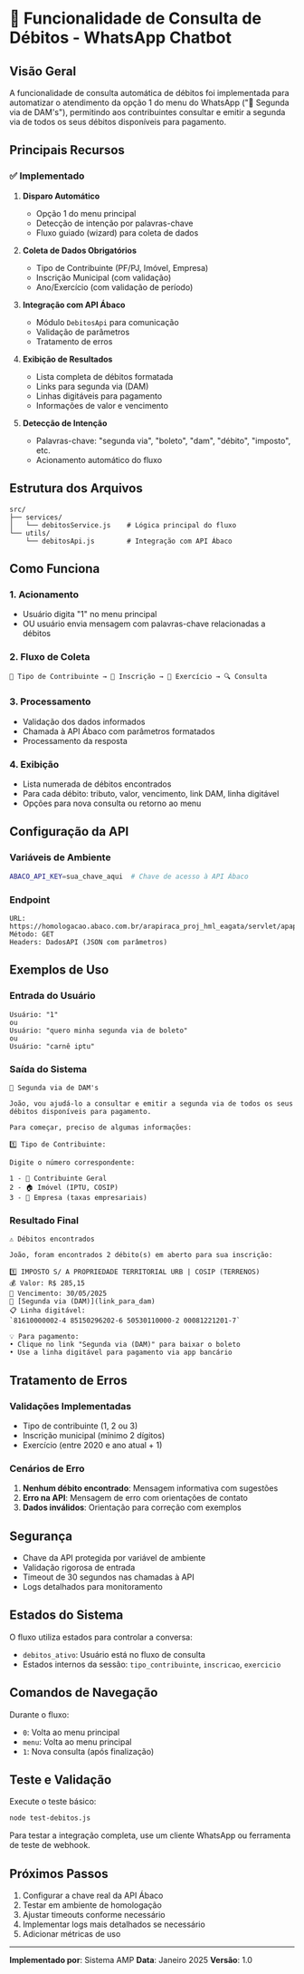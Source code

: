 # 📄 Funcionalidade de Consulta de Débitos - WhatsApp Chatbot

## Visão Geral

A funcionalidade de consulta automática de débitos foi implementada para automatizar o atendimento da opção 1 do menu do WhatsApp ("📄 Segunda via de DAM's"), permitindo aos contribuintes consultar e emitir a segunda via de todos os seus débitos disponíveis para pagamento.

## Principais Recursos

### ✅ Implementado

1. **Disparo Automático**

   - Opção 1 do menu principal
   - Detecção de intenção por palavras-chave
   - Fluxo guiado (wizard) para coleta de dados

2. **Coleta de Dados Obrigatórios**

   - Tipo de Contribuinte (PF/PJ, Imóvel, Empresa)
   - Inscrição Municipal (com validação)
   - Ano/Exercício (com validação de período)

3. **Integração com API Ábaco**

   - Módulo `DebitosApi` para comunicação
   - Validação de parâmetros
   - Tratamento de erros

4. **Exibição de Resultados**

   - Lista completa de débitos formatada
   - Links para segunda via (DAM)
   - Linhas digitáveis para pagamento
   - Informações de valor e vencimento

5. **Detecção de Intenção**
   - Palavras-chave: "segunda via", "boleto", "dam", "débito", "imposto", etc.
   - Acionamento automático do fluxo

## Estrutura dos Arquivos

```
src/
├── services/
│   └── debitosService.js    # Lógica principal do fluxo
└── utils/
    └── debitosApi.js        # Integração com API Ábaco
```

## Como Funciona

### 1. Acionamento

- Usuário digita "1" no menu principal
- OU usuário envia mensagem com palavras-chave relacionadas a débitos

### 2. Fluxo de Coleta

```
📄 Tipo de Contribuinte → 📝 Inscrição → 📅 Exercício → 🔍 Consulta
```

### 3. Processamento

- Validação dos dados informados
- Chamada à API Ábaco com parâmetros formatados
- Processamento da resposta

### 4. Exibição

- Lista numerada de débitos encontrados
- Para cada débito: tributo, valor, vencimento, link DAM, linha digitável
- Opções para nova consulta ou retorno ao menu

## Configuração da API

### Variáveis de Ambiente

```bash
ABACO_API_KEY=sua_chave_aqui  # Chave de acesso à API Ábaco
```

### Endpoint

```
URL: https://homologacao.abaco.com.br/arapiraca_proj_hml_eagata/servlet/apapidebito
Método: GET
Headers: DadosAPI (JSON com parâmetros)
```

## Exemplos de Uso

### Entrada do Usuário

```
Usuário: "1"
ou
Usuário: "quero minha segunda via de boleto"
ou
Usuário: "carnê iptu"
```

### Saída do Sistema

```
📄 Segunda via de DAM's

João, vou ajudá-lo a consultar e emitir a segunda via de todos os seus débitos disponíveis para pagamento.

Para começar, preciso de algumas informações:

1️⃣ Tipo de Contribuinte:

Digite o número correspondente:

1 - 👤 Contribuinte Geral
2 - 🏠 Imóvel (IPTU, COSIP)
3 - 🏢 Empresa (taxas empresariais)
```

### Resultado Final

```
⚠️ Débitos encontrados

João, foram encontrados 2 débito(s) em aberto para sua inscrição:

1️⃣ IMPOSTO S/ A PROPRIEDADE TERRITORIAL URB | COSIP (TERRENOS)
💰 Valor: R$ 285,15
📅 Vencimento: 30/05/2025
🔗 [Segunda via (DAM)](link_para_dam)
📋 Linha digitável:
`81610000002-4 85150296202-6 50530110000-2 00081221201-7`

💡 Para pagamento:
• Clique no link "Segunda via (DAM)" para baixar o boleto
• Use a linha digitável para pagamento via app bancário
```

## Tratamento de Erros

### Validações Implementadas

- Tipo de contribuinte (1, 2 ou 3)
- Inscrição municipal (mínimo 2 dígitos)
- Exercício (entre 2020 e ano atual + 1)

### Cenários de Erro

1. **Nenhum débito encontrado**: Mensagem informativa com sugestões
2. **Erro na API**: Mensagem de erro com orientações de contato
3. **Dados inválidos**: Orientação para correção com exemplos

## Segurança

- Chave da API protegida por variável de ambiente
- Validação rigorosa de entrada
- Timeout de 30 segundos nas chamadas à API
- Logs detalhados para monitoramento

## Estados do Sistema

O fluxo utiliza estados para controlar a conversa:

- `debitos_ativo`: Usuário está no fluxo de consulta
- Estados internos da sessão: `tipo_contribuinte`, `inscricao`, `exercicio`

## Comandos de Navegação

Durante o fluxo:

- `0`: Volta ao menu principal
- `menu`: Volta ao menu principal
- `1`: Nova consulta (após finalização)

## Teste e Validação

Execute o teste básico:

```bash
node test-debitos.js
```

Para testar a integração completa, use um cliente WhatsApp ou ferramenta de teste de webhook.

## Próximos Passos

1. Configurar a chave real da API Ábaco
2. Testar em ambiente de homologação
3. Ajustar timeouts conforme necessário
4. Implementar logs mais detalhados se necessário
5. Adicionar métricas de uso

---

**Implementado por**: Sistema AMP
**Data**: Janeiro 2025
**Versão**: 1.0
